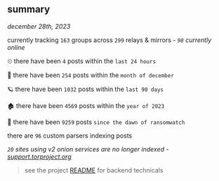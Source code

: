 
## summary
_december 28th, 2023_

currently tracking `163` groups across `299` relays & mirrors - _`98` currently online_

⏲ there have been `4` posts within the `last 24 hours`

🦈 there have been `254` posts within the `month of december`

🪐 there have been `1032` posts within the `last 90 days`

🏚 there have been `4569` posts within the `year of 2023`

🦕 there have been `9259` posts `since the dawn of ransomwatch`

there are `96` custom parsers indexing posts

_`20` sites using v2 onion services are no longer indexed - [support.torproject.org](https://support.torproject.org/onionservices/v2-deprecation/)_

> see the project [README](https://github.com/joshhighet/ransomwatch#ransomwatch--) for backend technicals

